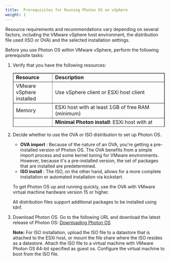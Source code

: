 ```yaml
---
title:  Prerequisites for Running Photon OS on vSphere
weight: 1
---
```


Resource requirements and recommendations vary depending on several factors, including the VMware vSphere host environment, the distribution file used (ISO or OVA) and the selected installation settings.

Before you use Photon OS within VMware vSphere, perform the following prerequisite tasks:

1. Verify that you have the following resources:

	<table style="height: 170px;" border="1" width="auto" cellspacing="0" cellpadding="10">
	<tbody>
	<tr>
	<td><b>Resource</b></td>
	<td><b>Description</b></td>
	</tr>
	<tr>
	<td> VMware vSphere installed</td>
	<td> Use vSphere client or ESXi host client </td>
	</tr>
	<tr>
	<td>Memory</td>
	<td>ESXi host with at least 1GB of free RAM (minimum)</td>
	</tr>
	<tr>
	<td>Storage</td>
	<td><b>Minimal Photon install</b>: ESXi host with at least 1GB of free space (minimum)<p><b>Full Photon install</b>: ESXi host with at least 4GB of free space (minimum), 16GB is recommended</p></td>
	</tr>
	<tr>
	<td>Distribution File</td>
	<td>Photon OS ISO or OVA file downloaded from <a href="https://github.com/vmware/photon/wiki/Downloading-Photon-OS">Downloading Photon OS</a> .<p></p><p><b>Minimal ISO</b>: ISO with generic or VMware hypervisor optimized installation</p><p><b>Full ISO </b>: The x86_64 ISO contains</p><p>- Photon Minimal</p><p>- Photon Developer</p><p>- Photon OSTree Host</p><p>- Photon Real Time</p><p>Photon Minimal and Photon Developer allow a generic or VMware hypervisor optimized installation. Photon OSTree Host allows a Default or Custom RPM-OSTree Server installation.</p><p><p></p><b>ISO Real-Time flavour</b>:  <a href="https://wiki.linuxfoundation.org/realtime/start">Linux Real-Time</a> optimized installation type</p><p></p><b>OVA</b>: VMware virtual machine hardware version dependent installation type, Secure Boot option</p></td>
	</tr>
	</tbody>
	</table>


1. Decide whether to use the OVA or ISO distribution to set up Photon OS.

    - **OVA import** : Because of the nature of an OVA, you're getting a pre-installed version of Photon OS. The OVA benefits from a simple import process and some kernel tuning for VMware environments. However, because it's a pre-installed version, the set of packages that are installed are predetermined.
    - **ISO install** : The ISO, on the other hand, allows for a more complete installation or automated installation via kickstart.

    To get Photon OS up and running quickly, use the OVA with VMware virtual machine hardware version 15 or higher.
    
    All distribution files support additional packages to be installed using tdnf.
    
1. Download Photon OS. Go to the following URL and download the latest release of Photon OS: <a href="https://github.com/vmware/photon/wiki/Downloading-Photon-OS">Downloading Photon OS</a>
    
    **Note:** For ISO installation, upload the ISO file to a datastore that is attached to the ESXi host, or mount the file share where the ISO resides as a datastore.
    Attach the ISO file to a virtual machine with VMware Photon OS 64-bit specified as guest os. Configure the virtual machine to boot from the ISO file.

